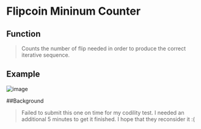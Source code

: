 # Flipcoin Mininum Counter

## Function
> Counts the number of flip needed in order to produce the correct iterative sequence.

## Example
![image](https://user-images.githubusercontent.com/52370507/113868567-65210d00-97e2-11eb-971d-e6a090d2bff4.png)

##Background
> Failed to submit this one on time for my codility test. I needed an additional 5 minutes to get it finished. I hope that they reconsider it :(
